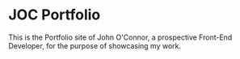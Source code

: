 # JOC Portfolio

This is the Portfolio site of John O'Connor, a prospective Front-End Developer, for the purpose of showcasing my work. 


